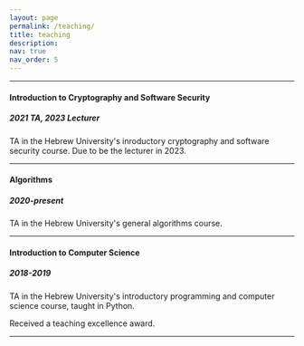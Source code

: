 ```yaml
---
layout: page
permalink: /teaching/
title: teaching
description: 
nav: true
nav_order: 5
---
```


<hr>
<h4>Introduction to Cryptography and Software Security</h4>
<h5>2021 TA, 2023 Lecturer</h5>
TA in the Hebrew University's inroductory cryptography and software security course. Due to be the lecturer in 2023.

<hr>
<h4>Algorithms</h4>
<h5>2020-present</h5>
TA in the Hebrew University's general algorithms course.

<hr>
<h4>Introduction to Computer Science</h4>
<h5>2018-2019</h5>
<p>TA in the Hebrew University's introductory programming and computer science course, taught in Python.</p>
<p>Received a teaching excellence award.</p>

<hr>
